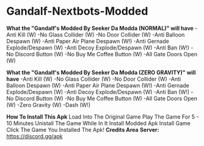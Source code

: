 # Gandalf-Nextbots-Modded

**What the "Gandalf's Modded By Seeker Da Modda (NORMAL)" will have**
-Anti Kill (W)
-No Glass Collider (W)
-No Door Collider (W)
-Anti Balloon Despawn (W)
-Anti Paper Air Plane Despawn (W!)
-Anti Gernade Explode/Despawn (W)
-Anti Decoy Explode/Despawn (W)
-Anti Ban (W!)
-No Discord Button (W)
-No Buy Me Coffee Button (W)
-All Gate Doors Open (W)

**What the "Gandalf's Modded By Seeker Da Modda (ZERO GRAVITY)" will have**
-Anti Kill (W)
-No Glass Collider (W)
-No Door Collider (W)
-Anti Balloon Despawn (W)
-Anti Paper Air Plane Despawn (W!)
-Anti Gernade Explode/Despawn (W)
-Anti Decoy Explode/Despawn (W)
-Anti Ban (W!)
-No Discord Button (W)
-No Buy Me Coffee Button (W)
-All Gate Doors Open (W)
-Zero Gravity (W)
-Dash (W!)

**How To Install This Apk**
Load Into The Original Game
Play The Game For 5 - 10 Minutes
Unistall The Game While In It
Install Modded Apk
Install Game
Click The Game
You Installed The Apk!
**Credits Area**
**Server:** https://discord.gg/apk

